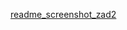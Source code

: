 
[readme_screenshot_zad2](https://github.com/Sakuner/test_zad2/assets/63198174/c4dcc3e0-9ac0-4cd3-b587-177eee51fbdb)
